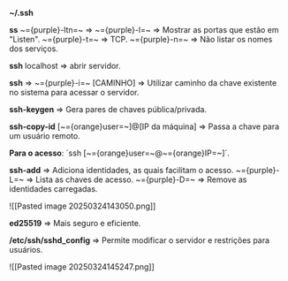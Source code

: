 **~/.ssh**

**ss** ~={purple}-ltn=~ => 
	~={purple}-l=~ => Mostrar as portas que estão em "Listen".
	~={purple}-t=~ => TCP.
	~={purple}-n=~ => Não listar os nomes dos serviços.

**ssh** localhost => abrir servidor.

**ssh** =>
	~={purple}-i=~ [CAMINHO] => Utilizar caminho da chave existente no sistema para acessar o servidor. 

**ssh-keygen** => Gera pares de chaves pública/privada.

**ssh-copy-id** [~={orange}user=~]@[IP da máquina] => Passa a chave para um usuário remoto.

**Para o acesso**: ´ssh [~={orange}user=~@~={orange}IP=~]´.

**ssh-add** => Adiciona identidades, as quais facilitam o acesso.
	~={purple}-L=~ => Lista as chaves de acesso.
	~={purple}-D=~ => Remove as identidades carregadas.

![[Pasted image 20250324143050.png]]

**ed25519** => Mais seguro e eficiente.

**/etc/ssh/sshd_config** => Permite modificar o servidor e restrições para usuários.

![[Pasted image 20250324145247.png]]